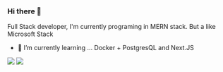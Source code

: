 ### Hi there 👋
Full Stack developer, I'm currently programing in MERN stack. But a like Microsoft Stack

- 🌱 I’m currently learning ... Docker + PostgresQL and Next.JS

<img src="https://img.shields.io/badge/JavaScript-323330?style=for-the-badge&logo=javascript&logoColor=F7DF1E" />
<img src="https://img.shields.io/badge/MongoDB-4EA94B?style=for-the-badge&logo=mongodb&logoColor=white " />
<img src=" " />
<img src=" " />
<img src=" " />
<img src=" " />
<img src=" " />

  
<!--
**sebpal98/sebpal98** is a ✨ _special_ ✨ repository because its `README.md` (this file) appears on your GitHub profile.

Here are some ideas to get you started:

- 🔭 I’m currently working on ...
- 👯 I’m looking to collaborate on ...
- 🤔 I’m looking for help with ...
- 💬 Ask me about ...
- 📫 How to reach me: ...
- 😄 Pronouns: ...
- ⚡ Fun fact: ...
-->
